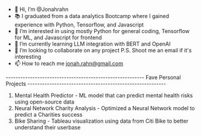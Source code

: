 - 👋 Hi, I’m @Jonahrahn
- 📚 I graduated from a data analytics Bootcamp where I gained experience with Python, Tensorflow, and Javascript
- 👀 I’m interested in using mostly Python for general coding, Tensorflow for ML, and Javascript for frontend
- 🌱 I’m currently learning LLM integration with BERT and OpenAI
- 💞️ I’m looking to collaborate on any project   P.S. Shoot me an email if it's interesting
- 📫 How to reach me jonah.rahn@gmail.com  

--------------------------------------------------------- Fave Personal Projects ---------------------------------------------------------
1. Mental Health Predictor -  ML model that can predict mental health risks using open-source data
2. Neural Network Charity Analysis - Optimized a Neural Network model to predict a Charities success
3. Bike Sharing -  Tableau visualization using data from Citi Bike to better understand their userbase
<!---
Jonahrahn/Jonahrahn is a ✨ special ✨ repository because its `README.md` (this file) appears on your GitHub profile.
You can click the Preview link to take a look at your changes.
--->
